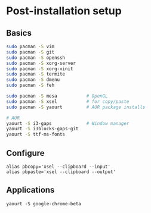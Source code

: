 # Post-installation setup

## Basics
```bash
sudo pacman -S vim
sudo pacman -S git
sudo pacman -S openssh
sudo pacman -S xorg-server
sudo pacman -S xorg-xinit
sudo pacman -S termite
sudo pacman -S dmenu
sudo pacman -S feh

sudo pacman -S mesa           # OpenGL
sudo pacman -S xsel           # for copy/paste
sudo pacman -S yaourt         # AUR package installs

# AUR
yaourt -S i3-gaps             # Window manager
yaourt -S i3blocks-gaps-git
yaourt -S ttf-ms-fonts
```

## Configure
```
alias pbcopy='xsel --clipboard --input'
alias pbpaste='xsel --clipboard --output'
```

## Applications
```
yaourt -S google-chrome-beta
```

